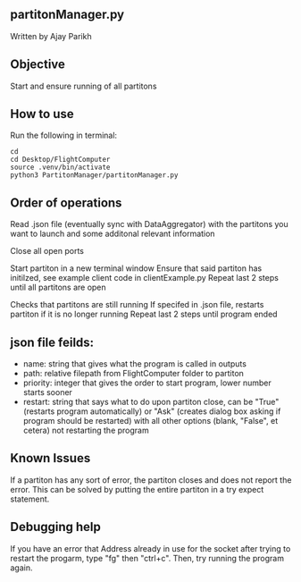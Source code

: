 ## partitonManager.py
Written by Ajay Parikh

## Objective
Start and ensure running of all partitons

## How to use
Run the following in terminal:
```
cd
cd Desktop/FlightComputer
source .venv/bin/activate
python3 PartitonManager/partitonManager.py
```

## Order of operations
Read .json file (eventually sync with DataAggregator) with the partitons you want to launch and some additonal relevant information

Close all open ports

Start partiton in a new terminal window
Ensure that said partiton has initilzed, see example client code in clientExample.py
Repeat last 2 steps until all partitons are open 

Checks that partitons are still running
If specifed in .json file, restarts partiton if it is no longer running
Repeat last 2 steps until program ended

## json file feilds:
* name: string that gives what the program is called in outputs
* path: relative filepath from FlightComputer folder to partiton
* priority: integer that gives the order to start program, lower number starts sooner
* restart: string that says what to do upon partiton close, can be "True" (restarts program automatically) or "Ask" (creates dialog box asking if program should be restarted) with all other options (blank, "False", et cetera) not restarting the program

## Known Issues
If a partiton has any sort of error, the partiton closes and does not report the error. This can be solved by putting the entire partiton in a try expect statement.

## Debugging help

If you have an error that Address already in use for the socket after trying to restart the progarm, type "fg" then "ctrl+c". Then, try running the program again.